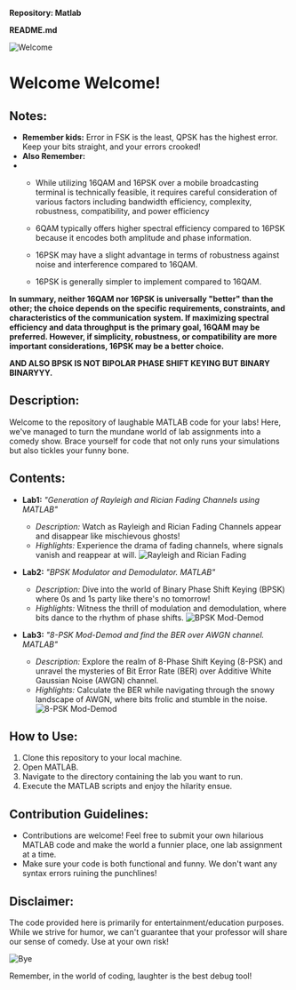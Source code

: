 **Repository: Matlab**

**README.md**

![Welcome](https://media.giphy.com/media/v1.Y2lkPTc5MGI3NjExdHozczVxY3N2MGpzYmY2M3kxZXJ6bWNocTl3aHJqYjY1ejJqdXJudCZlcD12MV9pbnRlcm5hbF9naWZfYnlfaWQmY3Q9Zw/OnnUZxcHsbBN6/giphy.gif)

# Welcome Welcome! 

## Notes:
- **Remember kids:** Error in FSK is the least, QPSK has the highest error. Keep your bits straight, and your errors crooked!
- **Also Remember:**
- 
  - While utilizing 16QAM and 16PSK over a mobile broadcasting terminal is technically feasible, it requires careful consideration of various factors including          bandwidth efficiency, complexity, robustness, compatibility, and power efficiency

  - 6QAM typically offers higher spectral efficiency compared to 16PSK because it encodes both amplitude and phase information.
  
  - 16PSK may have a slight advantage in terms of robustness against noise and interference compared to 16QAM.
  
  - 16PSK is generally simpler to implement compared to 16QAM.
  
**In summary, neither 16QAM nor 16PSK is universally "better" than the other; the choice depends on the specific requirements, constraints, and characteristics of the communication system. If maximizing spectral efficiency and data throughput is the primary goal, 16QAM may be preferred. However, if simplicity, robustness, or compatibility are more important considerations, 16PSK may be a better choice.**

**AND ALSO BPSK IS NOT BIPOLAR PHASE SHIFT KEYING BUT BINARY BINARYYY.**




## Description:
Welcome to the repository of laughable MATLAB code for your labs! Here, we've managed to turn the mundane world of lab assignments into a comedy show. Brace yourself for code that not only runs your simulations but also tickles your funny bone.

## Contents:
- **Lab1:** _"Generation of Rayleigh and Rician Fading Channels using MATLAB"_
  - *Description:* Watch as Rayleigh and Rician Fading Channels appear and disappear like mischievous ghosts!
  - *Highlights:* Experience the drama of fading channels, where signals vanish and reappear at will.
  ![Rayleigh and Rician Fading](https://media.giphy.com/media/v1.Y2lkPTc5MGI3NjExdzN4bHo3OW9oZHZidHAwcnBpZmwydDFiZDgzajBqamdvamdtcXNqNCZlcD12MV9pbnRlcm5hbF9naWZfYnlfaWQmY3Q9Zw/3o6gb2dafrt2LMedcQ/giphy.gif)
  
- **Lab2:** _"BPSK Modulator and Demodulator. MATLAB"_
  - *Description:* Dive into the world of Binary Phase Shift Keying (BPSK) where 0s and 1s party like there's no tomorrow!
  - *Highlights:* Witness the thrill of modulation and demodulation, where bits dance to the rhythm of phase shifts.
  ![BPSK Mod-Demod](https://media.giphy.com/media/v1.Y2lkPTc5MGI3NjExNHFlOHphOXJ2cHF6eGsxN3VpOXBsNzhvNndobmZ3Y3R6MWF5d2Z0YyZlcD12MV9pbnRlcm5hbF9naWZfYnlfaWQmY3Q9Zw/eLeH2XuS0TykzQ7F07/giphy.gif)

- **Lab3:** _"8-PSK Mod-Demod and find the BER over AWGN channel. MATLAB"_
  - *Description:* Explore the realm of 8-Phase Shift Keying (8-PSK) and unravel the mysteries of Bit Error Rate (BER) over Additive White Gaussian Noise (AWGN) channel.
  - *Highlights:* Calculate the BER while navigating through the snowy landscape of AWGN, where bits frolic and stumble in the noise.
  ![8-PSK Mod-Demod](https://media.giphy.com/media/v1.Y2lkPTc5MGI3NjExbXEwdTA0aHY3Y3pqYXlvcXA0NzFpdWZzcmNxYXZqOW1pN3dwenVnciZlcD12MV9pbnRlcm5hbF9naWZfYnlfaWQmY3Q9Zw/q02G1ZHO9VeBa/giphy.gif)

## How to Use:
1. Clone this repository to your local machine.
2. Open MATLAB.
3. Navigate to the directory containing the lab you want to run.
4. Execute the MATLAB scripts and enjoy the hilarity ensue.

## Contribution Guidelines:
- Contributions are welcome! Feel free to submit your own hilarious MATLAB code and make the world a funnier place, one lab assignment at a time.
- Make sure your code is both functional and funny. We don't want any syntax errors ruining the punchlines!

## Disclaimer:
The code provided here is primarily for entertainment/education purposes. While we strive for humor, we can't guarantee that your professor will share our sense of comedy. Use at your own risk!

![Bye](https://media.giphy.com/media/v1.Y2lkPTc5MGI3NjExcm9mdHAwZ2hhOW5yNm93azkzZmo5bWc5aXNsdGFyN2hkcjAyNGxzZyZlcD12MV9pbnRlcm5hbF9naWZfYnlfaWQmY3Q9Zw/sn5NzZ2lnR9E4/giphy.gif)

Remember, in the world of coding, laughter is the best debug tool!
